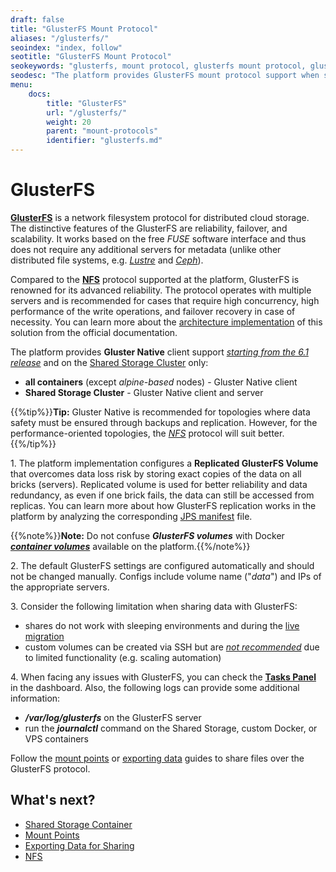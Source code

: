 ```yaml
---
draft: false
title: "GlusterFS Mount Protocol"
aliases: "/glusterfs/"
seoindex: "index, follow"
seotitle: "GlusterFS Mount Protocol"
seokeywords: "glusterfs, mount protocol, glusterfs mount protocol, gluster native, glusterfs specifics, glusterfs storage, glusterfs shared storage, glusterfs mounts, glusterfs exports"
seodesc: "The platform provides GlusterFS mount protocol support when sharing data between instances on the same account."
menu: 
    docs:
        title: "GlusterFS"
        url: "/glusterfs/"
        weight: 20
        parent: "mount-protocols"
        identifier: "glusterfs.md"
---
```


# GlusterFS

**[GlusterFS](https://docs.gluster.org/en/latest/)** is a network filesystem protocol for distributed cloud storage. The distinctive features of the GlusterFS are reliability, failover, and scalability. It works based on the free *FUSE* software interface and thus does not require any additional servers for metadata (unlike other distributed file systems, e.g. *[Lustre](https://www.lustre.org/)* and *[Ceph](https://ceph.io/)*).

Compared to the **[NFS](/nfs/)** protocol supported at the platform, GlusterFS is renowned for its advanced reliability. The protocol operates with multiple servers and is recommended for cases that require high concurrency, high performance of the write operations, and failover recovery in case of necessity. You can learn more about the [architecture implementation](https://docs.gluster.org/en/latest/Quick-Start-Guide/Architecture/) of this solution from the official documentation.

The platform provides **Gluster Native** client support <u>*starting from the 6.1 release*</u> and on the [Shared Storage Cluster](/shared-storage-container/#shared-storage-auto-cluster) only:

- **all containers** (except *alpine-based* nodes) - Gluster Native client
- **Shared Storage Cluster** - Gluster Native client and server

{{%tip%}}**Tip:** Gluster Native is recommended for topologies where data safety must be ensured through backups and replication. However, for the performance-oriented topologies, the *[NFS](/nfs/)* protocol will suit better.{{%/tip%}}


1\. The platform implementation configures a **Replicated GlusterFS Volume** that overcomes data loss risk by storing exact copies of the data on all bricks (servers). Replicated volume is used for better reliability and data redundancy, as even if one brick fails, the data can still be accessed from replicas. You can learn more about how GlusterFS replication works in the platform by analyzing the corresponding [JPS manifest](https://github.com/jelastic-jps/glusterfs/blob/master/replication-logic.jps) file.

{{%note%}}**Note:** Do not confuse ***GlusterFS volumes*** with Docker ***[container volumes](/container-volumes/)*** available on the platform.{{%/note%}}

2\. The default GlusterFS settings are configured automatically and should not be changed manually. Configs include volume name ("*data*") and IPs of the appropriate servers.

3\. Consider the following limitation when sharing data with GlusterFS:

- shares do not work with sleeping environments and during the [live migration](/environment-regions-migration/#live-migration)
- custom volumes can be created via SSH but are <u>*not recommended*</u> due to limited functionality (e.g. scaling automation)

4\. When facing any issues with GlusterFS, you can check the **[Tasks Panel](/dashboard-guide/#tasks)** in the dashboard. Also, the following logs can provide some additional information:

- ***/var/log/glusterfs*** on the GlusterFS server
- run the ***journalctl*** command on the Shared Storage, custom Docker, or VPS containers

Follow the [mount points](/mount-points/) or [exporting data](/storage-exports/) guides to share files over the GlusterFS protocol.


## What's next?

* [Shared Storage Container](/shared-storage-container/)
* [Mount Points](/mount-points/)
* [Exporting Data for Sharing](/storage-exports/)
* [NFS](/nfs/)